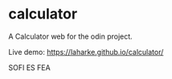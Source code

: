 # calculator
A Calculator web for the odin project.
 
 Live demo: https://laharke.github.io/calculator/

SOFI ES FEA